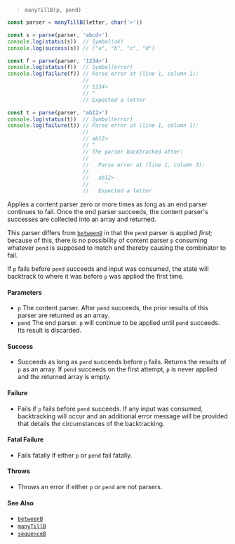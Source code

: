 <!--
 Copyright (c) 2020 Thomas J. Otterson
 
 This software is released under the MIT License.
 https://opensource.org/licenses/MIT
-->

> `manyTillB(p, pend)`

```javascript
const parser = manyTillB(letter, char('>'))

const s = parse(parser, 'abcd>')
console.log(status(s))  // Symbol(ok)
console.log(success(s)) // ["a", "b", "c", "d"]

const f = parse(parser, '1234>')
console.log(status(f))  // Symbol(error)
console.log(failure(f)) // Parse error at (line 1, column 1):
                        //
                        // 1234>
                        // ^
                        // Expected a letter

const t = parse(parser, 'ab12>')
console.log(status(t))  // Symbol(error)
console.log(failure(t)) // Parse error at (line 1, column 1):
                        //
                        // ab12>
                        // ^
                        // The parser backtracked after:
                        //
                        //   Parse error at (line 1, column 3):
                        //
                        //   ab12>
                        //     ^
                        //   Expected a letter
```

Applies a content parser zero or more times as long as an end parser continues to fail. Once the end parser succeeds, the content parser's successes are collected into an array and returned.

This parser differs from [`betweenB`](betweenb.md) in that the `pend` parser is applied *first*; because of this, there is no possibility of content parser `p` consuming whatever `pend` is supposed to match and thereby causing the combinator to fail.

If `p` fails before `pend` succeeds and input was consumed, the state will backtrack to where it was before `p` was applied the first time.

#### Parameters

* `p` The content parser. After `pend` succeeds, the prior results of this parser are returned as an array.
* `pend` The end parser. `p` will continue to be applied until `pend` succeeds. Its result is discarded.

#### Success

* Succeeds as long as `pend` succeeds before `p` fails. Returns the results of `p` as an array. If `pend` succeeds on the first attempt, `p` is never applied and the returned array is empty.

#### Failure

* Fails if `p` fails before `pend` succeeds. If any input was consumed, backtracking will occur and an additional error message will be provided that details the circumstances of the backtracking.

#### Fatal Failure

* Fails fatally if either `p` or `pend` fail fatally.

#### Throws

* Throws an error if either `p` or `pend` are not parsers.

#### See Also

* [`betweenB`](betweenb.md)
* [`manyTillB`](manytillb.md)
* [`sequenceB`](sequenceb.md)